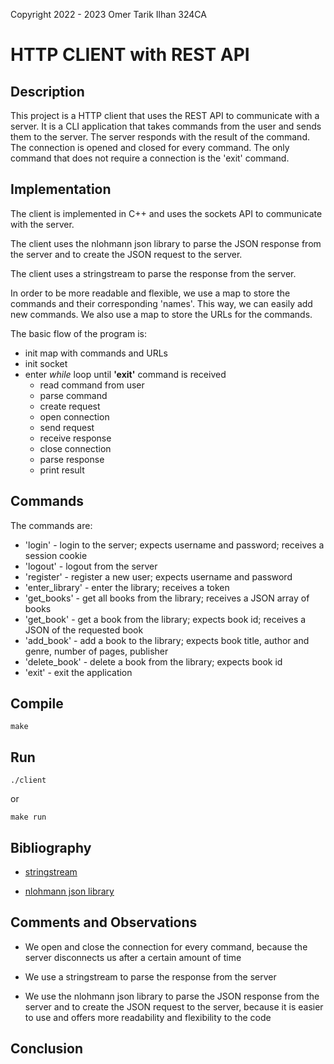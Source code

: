 Copyright 2022 - 2023 Omer Tarik Ilhan 324CA
# HTTP CLIENT with REST API

## Description

This project is a HTTP client that uses the REST API to communicate with
a server. It is a CLI application that takes commands from the user and
sends them to the server. The server responds with the result of the
command. The connection is opened and closed for every command. The
only command that does not require a connection is the 'exit' command.

## Implementation

The client is implemented in C++ and uses the sockets API to communicate
with the server.

The client uses the nlohmann json library to parse the JSON response from
the server and to create the JSON request to the server. 

The client uses a stringstream to parse the response from the server.

In order to be more readable and flexible, we use a map to store the
commands and their corresponding 'names'. This way, we can easily add
new commands. We also use a map to store the URLs for the commands.

The basic flow of the program is:

- init map with commands and URLs
- init socket
- enter _while_ loop until **'exit'** command is received
    - read command from user
    - parse command
    - create request
    - open connection
    - send request
    - receive response
    - close connection
    - parse response
    - print result

## Commands

The commands are:

- 'login' - login to the server; expects username and password;
receives a session cookie
- 'logout' - logout from the server
- 'register' - register a new user; expects username and password
- 'enter_library' - enter the library; receives a token
- 'get_books' - get all books from the library; receives a JSON array
of books
- 'get_book' - get a book from the library; expects book id; receives a
JSON of the requested book
- 'add_book' - add a book to the library; expects book title, author and
genre, number of pages, publisher
- 'delete_book' - delete a book from the library; expects book id
- 'exit' - exit the application

## Compile

```
make
```

## Run

```
./client
```

or

```
make run
```

## Bibliography

- [stringstream](https://www.geeksforgeeks.org/stringstream-c-applications/)

- [nlohmann json library](https://github.com/nlohmann/json#serialization--deserialization)

## Comments and Observations

- We open and close the connection for every command, because the server
disconnects us after a certain amount of time

- We use a stringstream to parse the response from the server

- We use the nlohmann json library to parse the JSON response from the
server and to create the JSON request to the server, because it is
easier to use and offers more readability and flexibility to the code

## Conclusion